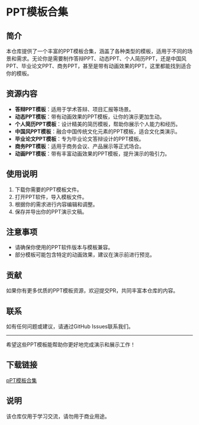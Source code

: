 # PPT模板合集

## 简介
本仓库提供了一个丰富的PPT模板合集，涵盖了各种类型的模板，适用于不同的场景和需求。无论你是需要制作答辩PPT、动态PPT、个人简历PPT，还是中国风PPT、毕业论文PPT、商务PPT，甚至是带有动画效果的PPT，这里都能找到适合你的模板。

## 资源内容
- **答辩PPT模板**：适用于学术答辩、项目汇报等场景。
- **动态PPT模板**：带有动画效果的PPT模板，让你的演示更加生动。
- **个人简历PPT模板**：设计精美的简历模板，帮助你展示个人能力和经历。
- **中国风PPT模板**：融合中国传统文化元素的PPT模板，适合文化类演示。
- **毕业论文PPT模板**：专为毕业论文答辩设计的PPT模板。
- **商务PPT模板**：适用于商务会议、产品展示等正式场合。
- **动画PPT模板**：带有丰富动画效果的PPT模板，提升演示的吸引力。

## 使用说明
1. 下载你需要的PPT模板文件。
2. 打开PPT软件，导入模板文件。
3. 根据你的需求进行内容编辑和调整。
4. 保存并导出你的PPT演示文稿。

## 注意事项
- 请确保你使用的PPT软件版本与模板兼容。
- 部分模板可能包含特定的动画效果，建议在演示前进行预览。

## 贡献
如果你有更多优质的PPT模板资源，欢迎提交PR，共同丰富本仓库的内容。

## 联系
如有任何问题或建议，请通过GitHub Issues联系我们。

---
希望这些PPT模板能帮助你更好地完成演示和展示工作！

## 下载链接
[pPT模板合集](https://pan.quark.cn/s/4da158ffbead)

## 说明

该仓库仅用于学习交流，请勿用于商业用途。
